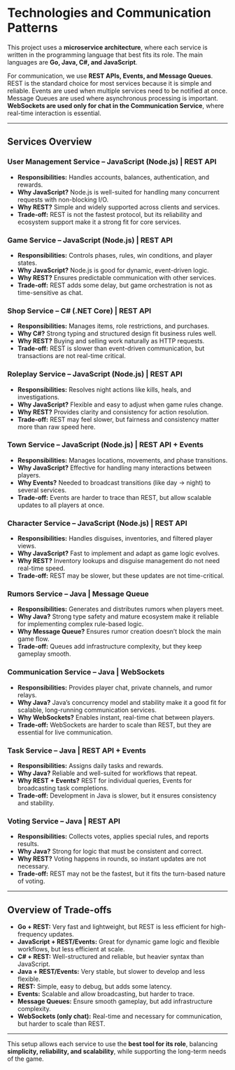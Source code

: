 # Technologies and Communication Patterns

This project uses a **microservice architecture**, where each service is written in the programming language that best fits its role. The main languages are **Go, Java, C#, and JavaScript**.

For communication, we use **REST APIs, Events, and Message Queues**. REST is the standard choice for most services because it is simple and reliable. Events are used when multiple services need to be notified at once. Message Queues are used where asynchronous processing is important.  
**WebSockets are used only for chat in the Communication Service**, where real-time interaction is essential.

---

## Services Overview

### User Management Service – JavaScript (Node.js) | REST API
- **Responsibilities:** Handles accounts, balances, authentication, and rewards.  
- **Why JavaScript?** Node.js is well-suited for handling many concurrent requests with non-blocking I/O.  
- **Why REST?** Simple and widely supported across clients and services.  
- **Trade-off:** REST is not the fastest protocol, but its reliability and ecosystem support make it a strong fit for core services.  

### Game Service – JavaScript (Node.js) | REST API
- **Responsibilities:** Controls phases, rules, win conditions, and player states.  
- **Why JavaScript?** Node.js is good for dynamic, event-driven logic.  
- **Why REST?** Ensures predictable communication with other services.  
- **Trade-off:** REST adds some delay, but game orchestration is not as time-sensitive as chat.  

### Shop Service – C# (.NET Core) | REST API
- **Responsibilities:** Manages items, role restrictions, and purchases.  
- **Why C#?** Strong typing and structured design fit business rules well.  
- **Why REST?** Buying and selling work naturally as HTTP requests.  
- **Trade-off:** REST is slower than event-driven communication, but transactions are not real-time critical.  

### Roleplay Service – JavaScript (Node.js) | REST API
- **Responsibilities:** Resolves night actions like kills, heals, and investigations.  
- **Why JavaScript?** Flexible and easy to adjust when game rules change.  
- **Why REST?** Provides clarity and consistency for action resolution.  
- **Trade-off:** REST may feel slower, but fairness and consistency matter more than raw speed here.  

### Town Service – JavaScript (Node.js) | REST API + Events
- **Responsibilities:** Manages locations, movements, and phase transitions.  
- **Why JavaScript?** Effective for handling many interactions between players.  
- **Why Events?** Needed to broadcast transitions (like day → night) to several services.  
- **Trade-off:** Events are harder to trace than REST, but allow scalable updates to all players at once.  

### Character Service – JavaScript (Node.js) | REST API
- **Responsibilities:** Handles disguises, inventories, and filtered player views.  
- **Why JavaScript?** Fast to implement and adapt as game logic evolves.  
- **Why REST?** Inventory lookups and disguise management do not need real-time speed.  
- **Trade-off:** REST may be slower, but these updates are not time-critical.  

### Rumors Service – Java | Message Queue
- **Responsibilities:** Generates and distributes rumors when players meet.  
- **Why Java?** Strong type safety and mature ecosystem make it reliable for implementing complex rule-based logic.  
- **Why Message Queue?** Ensures rumor creation doesn’t block the main game flow.  
- **Trade-off:** Queues add infrastructure complexity, but they keep gameplay smooth.  

### Communication Service – Java | WebSockets
- **Responsibilities:** Provides player chat, private channels, and rumor relays.  
- **Why Java?** Java’s concurrency model and stability make it a good fit for scalable, long-running communication services.  
- **Why WebSockets?** Enables instant, real-time chat between players.  
- **Trade-off:** WebSockets are harder to scale than REST, but they are essential for live communication.  

### Task Service – Java | REST API + Events
- **Responsibilities:** Assigns daily tasks and rewards.  
- **Why Java?** Reliable and well-suited for workflows that repeat.  
- **Why REST + Events?** REST for individual queries, Events for broadcasting task completions.  
- **Trade-off:** Development in Java is slower, but it ensures consistency and stability.  

### Voting Service – Java | REST API
- **Responsibilities:** Collects votes, applies special rules, and reports results.  
- **Why Java?** Strong for logic that must be consistent and correct.  
- **Why REST?** Voting happens in rounds, so instant updates are not necessary.  
- **Trade-off:** REST may not be the fastest, but it fits the turn-based nature of voting.  

---

## Overview of Trade-offs

- **Go + REST:** Very fast and lightweight, but REST is less efficient for high-frequency updates.  
- **JavaScript + REST/Events:** Great for dynamic game logic and flexible workflows, but less efficient at scale.  
- **C# + REST:** Well-structured and reliable, but heavier syntax than JavaScript.  
- **Java + REST/Events:** Very stable, but slower to develop and less flexible.  
- **REST:** Simple, easy to debug, but adds some latency.  
- **Events:** Scalable and allow broadcasting, but harder to trace.  
- **Message Queues:** Ensure smooth gameplay, but add infrastructure complexity.  
- **WebSockets (only chat):** Real-time and necessary for communication, but harder to scale than REST.  

---

This setup allows each service to use the **best tool for its role**, balancing **simplicity, reliability, and scalability**, while supporting the long-term needs of the game.
